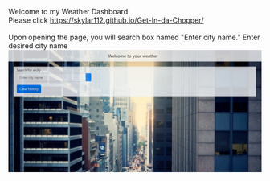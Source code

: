 Welcome to my Weather Dashboard
<br>
Please click https://skylar112.github.io/Get-In-da-Chopper/
<br>
<br>
Upon opening the page, you will search box named "Enter city name." Enter desired city name
<br>
![](/images/opening-page.PNG)


